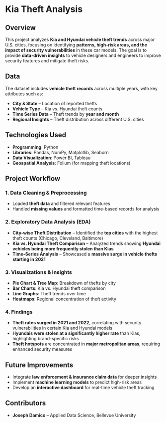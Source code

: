 # Kia Theft Analysis  

## Overview  
This project analyzes **Kia and Hyundai vehicle theft trends** across major U.S. cities, focusing on identifying **patterns, high-risk areas, and the impact of security vulnerabilities** in these car models. The goal is to provide **data-driven insights** to vehicle designers and engineers to improve security features and mitigate theft risks.  

## Data  
The dataset includes **vehicle theft records** across multiple years, with key attributes such as:  
- **City & State** – Location of reported thefts  
- **Vehicle Type** – Kia vs. Hyundai theft counts  
- **Time Series Data** – Theft trends by **year and month**  
- **Regional Insights** – Theft distribution across different U.S. cities  

## Technologies Used  
- **Programming**: Python  
- **Libraries**: Pandas, NumPy, Matplotlib, Seaborn  
- **Data Visualization**: Power BI, Tableau  
- **Geospatial Analysis**: Folium (for mapping theft locations)  

## Project Workflow  
### 1. Data Cleaning & Preprocessing  
- Loaded **theft data** and filtered relevant features  
- Handled **missing values** and formatted time-based records for analysis  

### 2. Exploratory Data Analysis (EDA)  
- **City-wise Theft Distribution** – Identified the **top cities** with the highest theft counts (Chicago, Cleveland, Baltimore)  
- **Kia vs. Hyundai Theft Comparison** – Analyzed trends showing **Hyundai vehicles being more frequently stolen than Kias**  
- **Time-Series Analysis** – Showcased a **massive surge in vehicle thefts starting in 2021**  

### 3. Visualizations & Insights  
- **Pie Chart & Tree Map**: Breakdown of thefts by city  
- **Bar Charts**: Kia vs. Hyundai theft comparison  
- **Line Graphs**: Theft trends over time  
- **Heatmaps**: Regional concentration of theft activity  

### 4. Findings  
- **Theft rates surged in 2021 and 2022**, correlating with security vulnerabilities in certain Kia and Hyundai models  
- **Hyundais were stolen at a significantly higher rate** than Kias, highlighting brand-specific risks  
- **Theft hotspots** are concentrated in **major metropolitan areas**, requiring enhanced security measures  

## Future Improvements  
- Integrate **law enforcement & insurance claim data** for deeper insights  
- Implement **machine learning models** to predict high-risk areas  
- Develop an **interactive dashboard** for real-time vehicle theft tracking  

## Contributors  
- **Joseph Damico** – Applied Data Science, Bellevue University  
